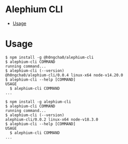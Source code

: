 Alephium CLI
=================

<!-- toc -->
* [Usage](#usage)
<!-- tocstop -->
# Usage
<!-- usage -->
```sh-session
$ npm install -g @h0ngcha0/alephium-cli
$ alephium-cli COMMAND
running command...
$ alephium-cli (--version)
@h0ngcha0/alephium-cli/0.0.4 linux-x64 node-v14.20.0
$ alephium-cli --help [COMMAND]
USAGE
  $ alephium-cli COMMAND
...
```
<!-- usagestop -->
```sh-session
$ npm install -g alephium-cli
$ alephium-cli COMMAND
running command...
$ alephium-cli (--version)
alephium-cli/0.0.2 linux-x64 node-v18.3.0
$ alephium-cli --help [COMMAND]
USAGE
  $ alephium-cli COMMAND
...
```
